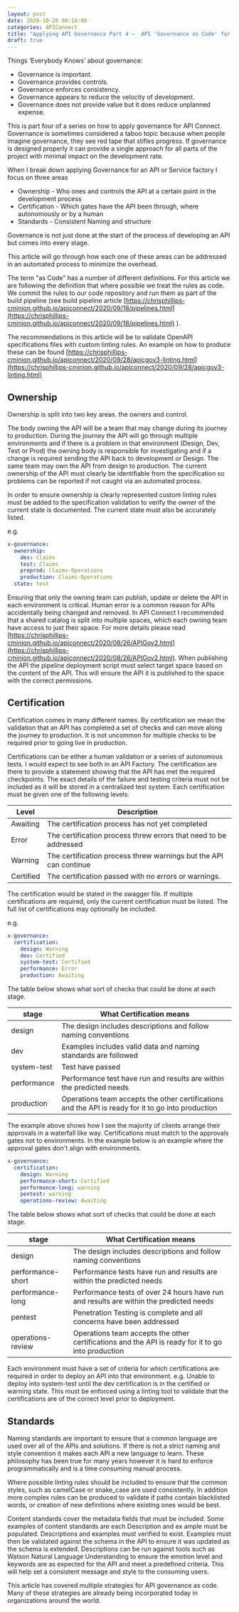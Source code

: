 ```yaml
---
layout: post
date: 2020-10-26 00:14:00
categories: APIConnect
title: "Applying API Governance Part 4 –  API 'Governance as Code' for a Decentralized world"
draft: true
---
```


Things ‘Everybody Knows’ about governance:
* Governance is important.
* Governance provides controls.
* Governance enforces consistency.
* Governance appears to reduce the velocity of development.
* Governance does not provide value but it does reduce unplanned expense.

<!--more-->

This is part four of a series on how to apply governance for API Connect.  Governance is sometimes considered a taboo topic because when people imagine governance, they see red tape that stifles progress. If governance is designed properly it can provide a single approach for all parts of the project with minimal impact on the development rate.

When I break down applying Governance for an API or Service factory I focus on three areas


* Ownership  - Who ones and controls the API at a certain point in the development process
* Certification - Which gates have the API been through, where autonomously or by a human
* Standards - Consistent Naming and structure

Governance is not just done at the start of the process of developing an API but comes into every stage.

This article will go through how each one of these areas can be addressed in an automated process to minimize the overhead.  

The term "as Code"  has a number of different definitions. For this  article we are following the definition that where possible we treat the rules as code. We commit the rules to our code repository and run them as part of the build pipeline (see build pipeline article [https://chrisphillips-cminion.github.io/apiconnect/2020/09/18/pipelines.html](https://chrisphillips-cminion.github.io/apiconnect/2020/09/18/pipelines.html) ).  

The recommendations in this article will be to validate OpenAPI specifications files with custom linting rules. An example on how to produce these can be found [https://chrisphillips-cminion.github.io/apiconnect/2020/09/28/apicgov3-linting.html](https://chrisphillips-cminion.github.io/apiconnect/2020/09/28/apicgov3-linting.html)


## Ownership
Ownership is split into two key areas. the owners and control.

The body owning the API will be a team that may change during its journey to production.  During the journey the API will go through multiple environments and if there is a problem in that environment (Design, Dev, Test or Prod) the owning body is responsible for investigating and if a change is required sending the API back to development or Design. The same team may own the API from design to production. The current ownership of the API must clearly be identifiable from the specification so problems can be reported if not caught via an automated process.

In order to ensure ownership is clearly represented custom linting rules must be added to the specification validation to verify the owner of the current state is documented. The current state must also be accurately listed.

e.g.
```YAML
x-governance:
  ownership:
    dev: Claims
    test: Claims
    preprod: Claims-Operations
    production: Claims-Operations
  state: test
```

Ensuring that only the owning team can publish, update or delete the API in each environment is critical. Human error is a common reason for APIs accidentally being changed and removed.  In API Connect I recommended that a shared catalog is split into multiple spaces, which each owning team have access to just their space. For more details please read [https://chrisphillips-cminion.github.io/apiconnect/2020/08/26/APIGov2.html](https://chrisphillips-cminion.github.io/apiconnect/2020/08/26/APIGov2.html). When publishing the API the pipeline deployment script must select target space based on the content of the API. This will ensure the API it is published to the space with the correct permissions.

## Certification
Certification comes in many different names. By certification we mean the validation that an API has completed a set of checks and can move along the journey to production. It is not uncommon for multiple checks to be required prior to going live in production.

Certifications can be either a human validation or a series of autonomous tests. I would expect to see both in an API Factory. The certification are there to provide a statement showing that the API has met the required checkpoints. The exact details of the failure and testing criteria must not be included as it will be stored in a centralized test system. Each certification must be given one of the following levels.

|Level| Description|
|-----|-----|
| Awaiting |  The certification process has not yet completed |
| Error |  The certification process threw errors that need to be addressed |
| Warning |  The certification process threw warnings but the API can continue |
| Certified  |  The certification passed with no errors or warnings. |


The certification would be stated in the swagger file.  If multiple certifications are required, only the current certification must be listed. The full list of certifications may optionally be included.

e.g.
```YAML
x-governance:
  certification:
    design: Warning
    dev: Certified
    system-test: Certified
    performance: Error
    production: Awaiting
```

The table below shows what sort of checks that could be done at each stage.

| stage | What Certification means |
|-----|-----|
| design | The design includes descriptions and follow naming conventions |
| dev | Examples includes valid data and  naming standards are followed |
| system-test | Test have passed  |
| performance  | Performance test have run and results are within the predicted needs  |
| production  | Operations team accepts the other certifications and the API is ready for it to go into production  |



The example above shows how I see the majority of clients arrange their approvals in a waterfall like way. Certifications must match to the approvals gates not to environments. In the example below is an example where the approval gates don't align with environments.

```YAML
x-governance:
  certification:
    design: Warning
    performance-short: Certified
    performance-long: warning
    pentest: warning
    operations-review: Awaiting
```

The table below shows what sort of checks that could be done at each stage.

| stage | What Certification means |
|-----|-----|
| design | The design includes descriptions and follow naming conventions |
| performance-short | Performance tests have run and results are within the predicted needs |
| performance-long |  Performance tests of over 24 hours have run and results are within the predicted needs |
| pentest  | Penetration Testing is complete and all concerns have been addressed  |
| operations-review  | Operations team accepts the other certifications and the API is ready for it to go into production |




Each environment must have a set of criteria for which certifications are required in order to deploy an API into that environment. e.g. Unable to deploy into system-test until the dev certification is in the certified or warning state. This must be enforced using a linting tool to validate that the certifications are of the correct level prior to deployment.

## Standards
Naming standards are important to ensure that a common language are used over all of the APIs and solutions. If there is not a strict naming and style convention it makes each API a new language to learn.  These philosophy has been true for many years however it is hard to enforce programmatically and is a time consuming manual process.

Where possible linting rules should be included to ensure that the common styles, such as camelCase or snake_case are used consistently. In addition more complex rules can be produced to validate if paths contain blacklisted words, or creation of new definitions where existing ones would be best.

Content standards cover the metadata fields that must be included. Some examples of content standards are each Description and ex   ample must be populated. Descriptions and examples must verified to exist. Examples must then be validated against the schema in the API to ensure it was updated as the schema is extended.  Descriptions can be run against tools such as Watson Natural Language Understanding to ensure the emotion level and keywords are as expected for the API and meet a predefined criteria.  This will help set a consistent message and style to the consuming users.

This article has covered multiple strategies for API governance as code. Many of these strategies are already being incorporated today in organizations around the world.
